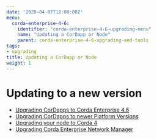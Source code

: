 ```yaml
---
date: '2020-04-07T12:00:00Z'
menu:
  corda-enterprise-4-6:
    identifier: "corda-enterprise-4-6-upgrading-menu"
    name: "Updating a CorDapp or Node"
    parent: corda-enterprise-4-6-upgrading-and-tools
tags:
- upgrading
title: Updating a CorDapp or Node
weight: 1
---
```


# Updating to a new version

* [Upgrading CorDapps to Corda Enterprise 4.6](app-upgrade-notes-enterprise.md)
* [Upgrading CorDapps to newer Platform Versions](app-upgrade-notes.md)
* [Upgrading your node to Corda 4](node-upgrade-notes.md)
* [Upgrading Corda Enterprise Network Manager](/docs/cenm/1.3/upgrade-notes.md)
